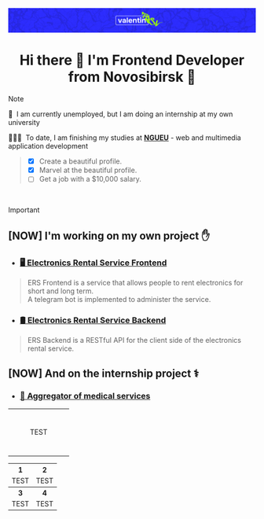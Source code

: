 <img src="./images/logo.png" alt="vlnt-trsv" align="center"/>

<h1 align="center">Hi there 👋 I'm Frontend Developer from Novosibirsk 🌇</h1>

> [!NOTE]
> 💼 &nbsp;I am currently unemployed, but I am doing an internship at my own university <br>
>
> 👨🏻‍🎓 &nbsp;To date, I am finishing my studies at **[NGUEU](https://nsuem.ru/index.php)** - web and multimedia application development
> > - [x] Create a beautiful profile.
> > - [x] Marvel at the beautiful profile.
> > - [ ] Get a job with a $10,000 salary.

<br>

> [!IMPORTANT]
> <h2 align="left">[NOW] I'm working on my own project ✋</h2>
>
> - ### [🖥️ Electronics Rental Service Frontend ](https://github.com/vlnt-trsv/electronics-rental-service)
> > ERS Frontend is a service that allows people to rent electronics for short and long term. <br>
> > A telegram bot is implemented to administer the service. 
> - ### [🛢️ Electronics Rental Service Backend](https://github.com/vlnt-trsv/electronics-rental-service-backend)
> > ERS Backend is a RESTful API for the client side of the electronics rental service. <br>
> <h2 align="left">[NOW] And on the internship project ⚕️</h2>
> 
> - ### [🏥 Aggregator of medical services](https://github.com/sg12/plasticFront)


<table width='100%'>
  <tr>
    <td align="center" width="110" height="90">
        TEST
    </td>
  </tr> 
</table>

<table>
  <tr>
    <th>1</th>
    <th>2</th>
  </tr>
  <tr>
    <td>
      TEST
    </td>
    <td>
      TEST
    </td>
  </tr>
  <tr>
    <th>3</th>
    <th>4</th>
  </tr>
  <tr>
    <td>
      TEST
    </td>
     <td>
      TEST
    </td>
  </tr>
</table>

<br>
